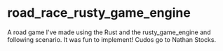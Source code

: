 # road_race_rusty_game_engine

A road game I've made using the Rust and the rusty_game_engine and following scenario. It was fun to implement! 
Cudos go to Nathan Stocks.
